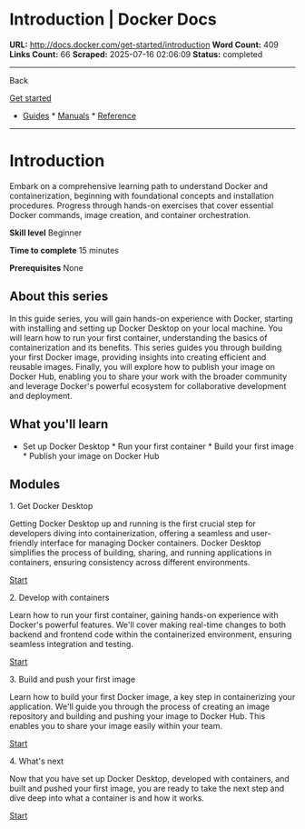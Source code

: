 # Introduction | Docker Docs

**URL:** http://docs.docker.com/get-started/introduction
**Word Count:** 409
**Links Count:** 66
**Scraped:** 2025-07-16 02:06:09
**Status:** completed

---

Back

[Get started](https://docs.docker.com/get-started/)

  * [Guides](http://docs.docker.com/guides/)   * [Manuals](http://docs.docker.com/manuals/)   * [Reference](http://docs.docker.com/reference/)

* * *

# Introduction

Embark on a comprehensive learning path to understand Docker and containerization, beginning with foundational concepts and installation procedures. Progress through hands-on exercises that cover essential Docker commands, image creation, and container orchestration.

**Skill level** Beginner

**Time to complete** 15 minutes

**Prerequisites** None

## About this series

In this guide series, you will gain hands-on experience with Docker, starting with installing and setting up Docker Desktop on your local machine. You will learn how to run your first container, understanding the basics of containerization and its benefits. This series guides you through building your first Docker image, providing insights into creating efficient and reusable images. Finally, you will explore how to publish your image on Docker Hub, enabling you to share your work with the broader community and leverage Docker's powerful ecosystem for collaborative development and deployment.

## What you'll learn

  * Set up Docker Desktop   * Run your first container   * Build your first image   * Publish your image on Docker Hub

## Modules

1\. Get Docker Desktop

Getting Docker Desktop up and running is the first crucial step for developers diving into containerization, offering a seamless and user-friendly interface for managing Docker containers. Docker Desktop simplifies the process of building, sharing, and running applications in containers, ensuring consistency across different environments.

[Start](https://docs.docker.com/get-started/introduction/get-docker-desktop/)

2\. Develop with containers

Learn how to run your first container, gaining hands-on experience with Docker's powerful features. We'll cover making real-time changes to both backend and frontend code within the containerized environment, ensuring seamless integration and testing.

[Start](https://docs.docker.com/get-started/introduction/develop-with-containers/)

3\. Build and push your first image

Learn how to build your first Docker image, a key step in containerizing your application. We'll guide you through the process of creating an image repository and building and pushing your image to Docker Hub. This enables you to share your image easily within your team.

[Start](https://docs.docker.com/get-started/introduction/build-and-push-first-image/)

4\. What's next

Now that you have set up Docker Desktop, developed with containers, and built and pushed your first image, you are ready to take the next step and dive deep into what a container is and how it works.

[Start](https://docs.docker.com/get-started/introduction/whats-next/)